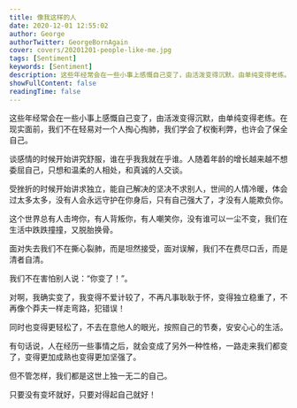 ```yaml
---
title: 像我这样的人
date: 2020-12-01 12:55:02
author: George
authorTwitter: GeorgeBornAgain
cover: covers/20201201-people-like-me.jpg
tags: [Sentiment]
keywords: [Sentiment]
description: 这些年经常会在一些小事上感慨自己变了，由活泼变得沉默，由单纯变得老练。
showFullContent: false
readingTime: false
---
```


这些年经常会在一些小事上感慨自己变了，由活泼变得沉默，由单纯变得老练。在现实面前，我们不在轻易对一个人掏心掏肺，我们学会了权衡利弊，也许会了保全自己。

谈感情的时候开始讲究舒服，谁在乎我我就在乎谁。人随着年龄的增长越来越不想委屈自己，只想和温柔的人相处，和真诚的人交谈。

受挫折的时候开始讲求独立，能自己解决的坚决不求别人，世间的人情冷暖，体会过太多太多，没有人会永远守护在你身后，只有自己强大了，才没有人能欺负你。

这个世界总有人击垮你，有人背叛你，有人嘲笑你，没有谁可以一尘不变，我们在生活中跌跌撞撞，又脱胎换骨。

面对失去我们不在撕心裂肺，而是坦然接受，面对误解，我们不在费尽口舌，而是清者自清。

我们不在害怕别人说：“你变了！”。

对啊，我确实变了，我变得不爱计较了，不再凡事耿耿于怀，变得独立稳重了，不再像个莽夫一样走弯路，犯错误！

同时也变得更轻松了，不去在意他人的眼光，按照自己的节奏，安安心心的生活。

有句话说，人在经历一些事情之后，就会变成了另外一种性格，一路走来我们都变了，变得更加成熟也变得更加坚强了。

但不管怎样，我们都是这世上独一无二的自己。

只要没有变坏就好，只要对得起自己就好！